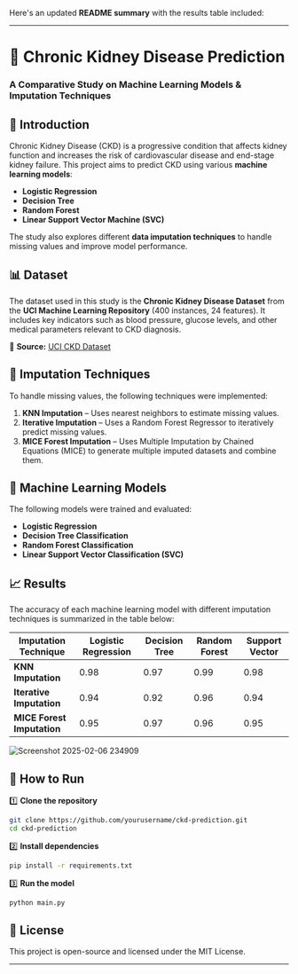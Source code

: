 Here's an updated **README summary** with the results table included:  

---

# 🏥 Chronic Kidney Disease Prediction  
### **A Comparative Study on Machine Learning Models & Imputation Techniques**  

## 📌 Introduction  
Chronic Kidney Disease (CKD) is a progressive condition that affects kidney function and increases the risk of cardiovascular disease and end-stage kidney failure. This project aims to predict CKD using various **machine learning models**:  
- **Logistic Regression**  
- **Decision Tree**  
- **Random Forest**  
- **Linear Support Vector Machine (SVC)**  

The study also explores different **data imputation techniques** to handle missing values and improve model performance.  

## 📊 Dataset  
The dataset used in this study is the **Chronic Kidney Disease Dataset** from the **UCI Machine Learning Repository** (400 instances, 24 features). It includes key indicators such as blood pressure, glucose levels, and other medical parameters relevant to CKD diagnosis.  

🔗 **Source:** [UCI CKD Dataset](https://archive.ics.uci.edu/dataset/336/chronic+kidney+disease)  

## 🔄 Imputation Techniques  
To handle missing values, the following techniques were implemented:  
1. **KNN Imputation** – Uses nearest neighbors to estimate missing values.  
2. **Iterative Imputation** – Uses a Random Forest Regressor to iteratively predict missing values.  
3. **MICE Forest Imputation** – Uses Multiple Imputation by Chained Equations (MICE) to generate multiple imputed datasets and combine them.  

## 🤖 Machine Learning Models  
The following models were trained and evaluated:  
- **Logistic Regression**  
- **Decision Tree Classification**  
- **Random Forest Classification**  
- **Linear Support Vector Classification (SVC)**  

## 📈 Results  
The accuracy of each machine learning model with different imputation techniques is summarized in the table below:  

| **Imputation Technique** | **Logistic Regression** | **Decision Tree** | **Random Forest** | **Support Vector** |
|-------------------------|------------------|--------------|--------------|---------------|
| **KNN Imputation**        | 0.98             | 0.97         | 0.99         | 0.98          |
| **Iterative Imputation**  | 0.94             | 0.92         | 0.96         | 0.94          |
| **MICE Forest Imputation**| 0.95             | 0.97         | 0.96         | 0.95          |

![Screenshot 2025-02-06 234909](https://github.com/user-attachments/assets/77bc351d-749d-467f-8612-4dcfaaadadd3)

## 🚀 How to Run  
1️⃣ **Clone the repository**  
```bash
git clone https://github.com/yourusername/ckd-prediction.git
cd ckd-prediction
```  

2️⃣ **Install dependencies**  
```bash
pip install -r requirements.txt
```  

3️⃣ **Run the model**  
```bash
python main.py
```  

## 📜 License  
This project is open-source and licensed under the MIT License.  

---
